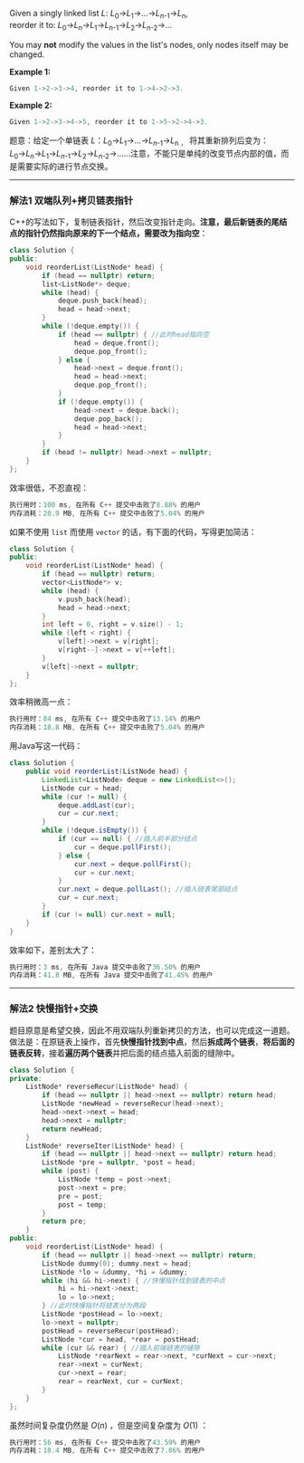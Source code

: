 <p>Given a singly linked list <em>L</em>: <em>L</em><sub>0</sub>→<em>L</em><sub>1</sub>→…→<em>L</em><sub><em>n</em>-1</sub>→<em>L</em><sub>n</sub>,<br>
reorder it to: <em>L</em><sub>0</sub>→<em>L</em><sub><em>n</em></sub>→<em>L</em><sub>1</sub>→<em>L</em><sub><em>n</em>-1</sub>→<em>L</em><sub>2</sub>→<em>L</em><sub><em>n</em>-2</sub>→…</p>

<p>You may <strong>not</strong> modify the values in the list's nodes, only nodes itself may be changed.</p>

<p><strong>Example 1:</strong></p>

```swift
Given 1->2->3->4, reorder it to 1->4->2->3.
```
<p><strong>Example 2:</strong></p> 

```swift
Given 1->2->3->4->5, reorder it to 1->5->2->4->3.
```

题意：给定一个单链表&nbsp;<em>L</em>：<em>L</em><sub>0</sub>→<em>L</em><sub>1</sub>→…→<em>L</em><sub><em>n</em>-1</sub>→<em>L</em><sub>n ，</sub> 将其重新排列后变为： <em>L</em><sub>0</sub>→<em>L</em><sub><em>n</em></sub>→<em>L</em><sub>1</sub>→<em>L</em><sub><em>n</em>-1</sub>→<em>L</em><sub>2</sub>→<em>L</em><sub><em>n</em>-2</sub>→……注意，不能只是单纯的改变节点内部的值，而是需要实际的进行节点交换。</p>

 
---
### 解法1 双端队列+拷贝链表指针
C++的写法如下，复制链表指针，然后改变指针走向。**注意，最后新链表的尾结点的指针仍然指向原来的下一个结点，需要改为指向空**：
```cpp
class Solution {
public:
    void reorderList(ListNode* head) {
        if (head == nullptr) return;
        list<ListNode*> deque;
        while (head) {
            deque.push_back(head);
            head = head->next;
        }
        while (!deque.empty()) {
            if (head == nullptr) { //此时head指向空
                head = deque.front();
                deque.pop_front();
            } else {
                head->next = deque.front();
                head = head->next;
                deque.pop_front();
            } 
            if (!deque.empty()) {
                head->next = deque.back();
                deque.pop_back();
                head = head->next;
            }  
        }
        if (head != nullptr) head->next = nullptr;
    }
};
```
效率很低，不忍直视：
```cpp
执行用时：100 ms, 在所有 C++ 提交中击败了8.88% 的用户
内存消耗：20.9 MB, 在所有 C++ 提交中击败了5.04% 的用户
```
如果不使用 `list` 而使用 `vector` 的话，有下面的代码，写得更加简洁：
```cpp
class Solution {
public:
    void reorderList(ListNode* head) {
        if (head == nullptr) return;
        vector<ListNode*> v;
        while (head) {
            v.push_back(head);
            head = head->next;
        }
        int left = 0, right = v.size() - 1;
        while (left < right) {
            v[left]->next = v[right];
            v[right--]->next = v[++left];
        }
        v[left]->next = nullptr;
    }
};
```
效率稍微高一点：
```cpp
执行用时：84 ms, 在所有 C++ 提交中击败了13.14% 的用户
内存消耗：18.8 MB, 在所有 C++ 提交中击败了5.04% 的用户
```
用Java写这一代码：
```java
class Solution {
    public void reorderList(ListNode head) {
        LinkedList<ListNode> deque = new LinkedList<>();
        ListNode cur = head;
        while (cur != null) {
            deque.addLast(cur);
            cur = cur.next;
        }
        while (!deque.isEmpty()) {
            if (cur == null) { //插入前半部分结点
                cur = deque.pollFirst();
            } else {
                cur.next = deque.pollFirst();
                cur = cur.next;
            }
            cur.next = deque.pollLast(); //插入链表尾部结点
            cur = cur.next;
        }
        if (cur != null) cur.next = null;
    }
}
```
效率如下，差别太大了：
```java
执行用时：3 ms, 在所有 Java 提交中击败了36.50% 的用户
内存消耗：41.8 MB, 在所有 Java 提交中击败了41.45% 的用户
```
---
### 解法2 快慢指针+交换
题目原意是希望交换，因此不用双端队列重新拷贝的方法，也可以完成这一道题。做法是：在原链表上操作，首先**快慢指针找到中点**，然后**拆成两个链表**，**将后面的链表反转**，接着**遍历两个链表**并把后面的结点插入前面的缝隙中。
```cpp
class Solution {
private:
    ListNode* reverseRecur(ListNode* head) {
        if (head == nullptr || head->next == nullptr) return head;
        ListNode *newHead = reverseRecur(head->next);
        head->next->next = head;
        head->next = nullptr;
        return newHead;
    }
    ListNode* reverseIter(ListNode* head) {
        if (head == nullptr || head->next == nullptr) return head;
        ListNode *pre = nullptr, *post = head;
        while (post) {
            ListNode *temp = post->next;
            post->next = pre;
            pre = post;
            post = temp;
        }
        return pre;
    }
public:
    void reorderList(ListNode* head) {
        if (head == nullptr || head->next == nullptr) return;
        ListNode dummy(0); dummy.next = head;
        ListNode *lo = &dummy, *hi = &dummy;
        while (hi && hi->next) { //快慢指针找到链表的中点
            hi = hi->next->next;
            lo = lo->next;
        } //此时快慢指针将链表分为两段
        ListNode *postHead = lo->next;
        lo->next = nullptr; 
        postHead = reverseRecur(postHead);   
        ListNode *cur = head, *rear = postHead; 
        while (cur && rear) { //插入前端链表的缝隙
            ListNode *rearNext = rear->next, *curNext = cur->next;
            rear->next = curNext;
            cur->next = rear;
            rear = rearNext, cur = curNext;
        }
    }
};
```
虽然时间复杂度仍然是 $O(n)$ ，但是空间复杂度为 $O(1)$ ：
```cpp
执行用时：56 ms, 在所有 C++ 提交中击败了43.59% 的用户
内存消耗：18.4 MB, 在所有 C++ 提交中击败了7.86% 的用户
```

